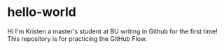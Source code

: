 # hello-world
Hi I'm Kristen a master's student at BU writing in Github for the first time! 
This repository is for practicing the GitHub Flow.

